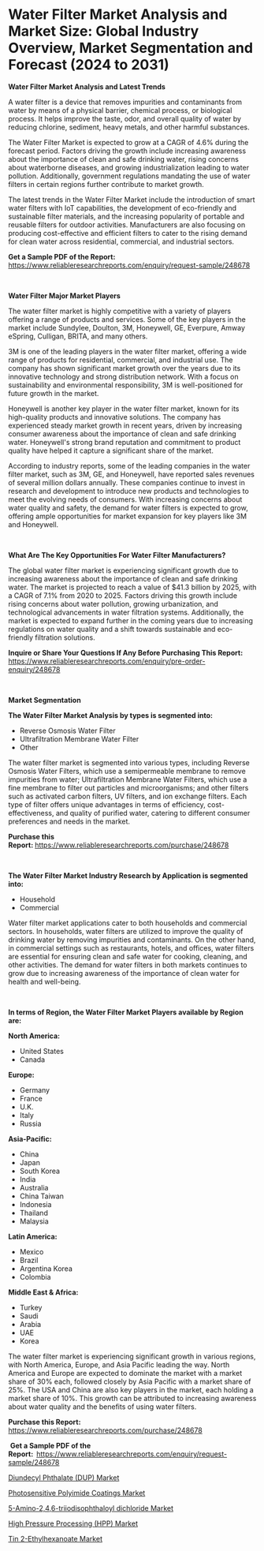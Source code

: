 <p><h1>Water Filter Market Analysis and Market Size: Global Industry Overview, Market Segmentation and Forecast (2024 to 2031)</h1></p><p><strong>Water Filter Market Analysis and Latest Trends</strong></p>
<p><p>A water filter is a device that removes impurities and contaminants from water by means of a physical barrier, chemical process, or biological process. It helps improve the taste, odor, and overall quality of water by reducing chlorine, sediment, heavy metals, and other harmful substances.</p><p>The Water Filter Market is expected to grow at a CAGR of 4.6% during the forecast period. Factors driving the growth include increasing awareness about the importance of clean and safe drinking water, rising concerns about waterborne diseases, and growing industrialization leading to water pollution. Additionally, government regulations mandating the use of water filters in certain regions further contribute to market growth.</p><p>The latest trends in the Water Filter Market include the introduction of smart water filters with IoT capabilities, the development of eco-friendly and sustainable filter materials, and the increasing popularity of portable and reusable filters for outdoor activities. Manufacturers are also focusing on producing cost-effective and efficient filters to cater to the rising demand for clean water across residential, commercial, and industrial sectors.</p></p>
<p><strong>Get a Sample PDF of the Report:&nbsp;</strong> <a href="https://www.reliableresearchreports.com/enquiry/request-sample/248678">https://www.reliableresearchreports.com/enquiry/request-sample/248678</a></p>
<p>&nbsp;</p>
<p><strong>Water Filter Major Market Players</strong></p>
<p><p>The water filter market is highly competitive with a variety of players offering a range of products and services. Some of the key players in the market include Sundylee, Doulton, 3M, Honeywell, GE, Everpure, Amway eSpring, Culligan, BRITA, and many others.</p><p>3M is one of the leading players in the water filter market, offering a wide range of products for residential, commercial, and industrial use. The company has shown significant market growth over the years due to its innovative technology and strong distribution network. With a focus on sustainability and environmental responsibility, 3M is well-positioned for future growth in the market.</p><p>Honeywell is another key player in the water filter market, known for its high-quality products and innovative solutions. The company has experienced steady market growth in recent years, driven by increasing consumer awareness about the importance of clean and safe drinking water. Honeywell's strong brand reputation and commitment to product quality have helped it capture a significant share of the market.</p><p>According to industry reports, some of the leading companies in the water filter market, such as 3M, GE, and Honeywell, have reported sales revenues of several million dollars annually. These companies continue to invest in research and development to introduce new products and technologies to meet the evolving needs of consumers. With increasing concerns about water quality and safety, the demand for water filters is expected to grow, offering ample opportunities for market expansion for key players like 3M and Honeywell.</p></p>
<p>&nbsp;</p>
<p><strong>What Are The Key Opportunities For Water Filter Manufacturers?</strong></p>
<p><p>The global water filter market is experiencing significant growth due to increasing awareness about the importance of clean and safe drinking water. The market is projected to reach a value of $41.3 billion by 2025, with a CAGR of 7.1% from 2020 to 2025. Factors driving this growth include rising concerns about water pollution, growing urbanization, and technological advancements in water filtration systems. Additionally, the market is expected to expand further in the coming years due to increasing regulations on water quality and a shift towards sustainable and eco-friendly filtration solutions.</p></p>
<p><strong>Inquire or Share Your Questions If Any Before Purchasing This Report:</strong> <a href="https://www.reliableresearchreports.com/enquiry/pre-order-enquiry/248678">https://www.reliableresearchreports.com/enquiry/pre-order-enquiry/248678</a></p>
<p>&nbsp;</p>
<p><strong>Market Segmentation</strong></p>
<p><strong>The Water Filter Market Analysis by types is segmented into:</strong></p>
<p><ul><li>Reverse Osmosis Water Filter</li><li>Ultrafiltration Membrane Water Filter</li><li>Other</li></ul></p>
<p><p>The water filter market is segmented into various types, including Reverse Osmosis Water Filters, which use a semipermeable membrane to remove impurities from water; Ultrafiltration Membrane Water Filters, which use a fine membrane to filter out particles and microorganisms; and other filters such as activated carbon filters, UV filters, and ion exchange filters. Each type of filter offers unique advantages in terms of efficiency, cost-effectiveness, and quality of purified water, catering to different consumer preferences and needs in the market.</p></p>
<p><strong>Purchase this Report:&nbsp;</strong><a href="https://www.reliableresearchreports.com/purchase/248678">https://www.reliableresearchreports.com/purchase/248678</a></p>
<p>&nbsp;</p>
<p><strong>The Water Filter Market Industry Research by Application is segmented into:</strong></p>
<p><ul><li>Household</li><li>Commercial</li></ul></p>
<p><p>Water filter market applications cater to both households and commercial sectors. In households, water filters are utilized to improve the quality of drinking water by removing impurities and contaminants. On the other hand, in commercial settings such as restaurants, hotels, and offices, water filters are essential for ensuring clean and safe water for cooking, cleaning, and other activities. The demand for water filters in both markets continues to grow due to increasing awareness of the importance of clean water for health and well-being.</p></p>
<p>&nbsp;</p>
<p><strong>In terms of Region, the Water Filter Market Players available by Region are:</strong></p>
<p>
    <p> <strong> North America: </strong>
        <ul>
            <li>United States</li>
            <li>Canada</li>
        </ul>
        </p> 
    <p> <strong> Europe: </strong>
        <ul>
            <li>Germany</li>
            <li>France</li>
            <li>U.K.</li>
            <li>Italy</li>
            <li>Russia</li>
        </ul>
        </p> 
    <p> <strong> Asia-Pacific: </strong>
        <ul>
            <li>China</li>
            <li>Japan</li>
            <li>South Korea</li>
            <li>India</li>
            <li>Australia</li>
            <li>China Taiwan</li>
            <li>Indonesia</li>
            <li>Thailand</li>
            <li>Malaysia</li>
        </ul>
        </p> 
    <p> <strong> Latin America: </strong>
        <ul>
            <li>Mexico</li>
            <li>Brazil</li>
            <li>Argentina Korea</li>
            <li>Colombia</li>
        </ul>
        </p> 
    <p> <strong> Middle East & Africa: </strong>
        <ul>
            <li>Turkey</li>
            <li>Saudi</li>
            <li>Arabia</li>
            <li>UAE</li>
            <li>Korea</li>
        </ul>
    </p>
    </p>
<p><p>The water filter market is experiencing significant growth in various regions, with North America, Europe, and Asia Pacific leading the way. North America and Europe are expected to dominate the market with a market share of 30% each, followed closely by Asia Pacific with a market share of 25%. The USA and China are also key players in the market, each holding a market share of 10%. This growth can be attributed to increasing awareness about water quality and the benefits of using water filters.</p></p>
<p><strong>Purchase this Report: </strong><a href="https://www.reliableresearchreports.com/purchase/248678">https://www.reliableresearchreports.com/purchase/248678</a></p>
<p>&nbsp;<strong>Get a Sample PDF of the Report:&nbsp;&nbsp;</strong><a href="https://www.reliableresearchreports.com/enquiry/request-sample/248678">https://www.reliableresearchreports.com/enquiry/request-sample/248678</a></p>
<p><strong></strong></p>
<p><p><a href="https://view.publitas.com/reportprime-1/diundecyl-phthalate-dup-market-offer-valuable-insights-into-market-size-market-share-market-trends-and-projections-spanning-from-2024-to-2031/">Diundecyl Phthalate (DUP) Market</a></p><p><a href="https://butternut-bug-553.notion.site/Photosensitive-Polyimide-Coatings-Market-Offers-Provide-Insightful-Data-for-the-Time-Period-from-202-6671a61d47c048b5b0b475b2d9976335">Photosensitive Polyimide Coatings Market</a></p><p><a href="https://mire-aunt-385.notion.site/5-Amino-2-4-6-triiodisophthaloyl-dichloride-Market-Analysis-and-Market-Size-Global-Industry-Overvie-92bcd8e1d7fa4dcc95793f910547c059">5-Amino-2,4,6-triiodisophthaloyl dichloride Market</a></p><p><a href="https://invited-way-688.notion.site/Global-High-Pressure-Processing-HPP-Market-Size-and-Market-Trends-Insights-and-Projections-from-2-d6909a8f729b464292f4c48b76f4790e">High Pressure Processing (HPP) Market</a></p><p><a href="https://view.publitas.com/reportprime-1/tin-2-ethylhexanoate-market-with-the-goal-of-estimating-the-market-size-and-future-growth-potential-of-various-market-segments-based-on-component-applications-end-user-and-region/">Tin 2-Ethylhexanoate Market</a></p></p>